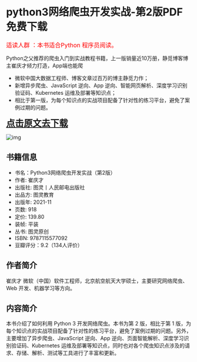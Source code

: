 # python3网络爬虫开发实战-第2版PDF免费下载

<font color='red' size=3>适读人群 ：本书适合Python 程序员阅读。</font>

Python之父推荐的爬虫入门到实战教程书籍，上一版销量近10万册，静觅博客博主崔庆才倾力打造，App端也能爬

- 微软中国大数据工程师、博客文章过百万的博主静觅力作；
- 新增异步爬虫、JavaScript 逆向、App 逆向、智能网页解析、深度学习识别验证码、Kubernetes 运维及部署等知识点；
- 相比于第一版，为每个知识点的实战项目配备了针对性的练习平台，避免了案例过期的问题。

<font color='blue' size=5><b><a href="https://book.cgfw.top/book/c9138bfe74d8444993894e7d379688c4">点击原文去下载</a></b></font>



![img](https://gitee.com/jidaxia/PictureBed/raw/master/977bc26d9db7e593a0791689617c0b908eb8d408c39678a840732f8ac48a7bea.jpg)

## 书籍信息

- 书名：Python3网络爬虫开发实战（第2版）
- 作者: 崔庆才
- 出版社: 图灵丨人民邮电出版社
- 出品方: 图灵教育
- 出版年: 2021-11
- 页数: 918
- 定价: 139.80
- 装帧: 平装
- 丛书: 图灵原创
- ISBN: 9787115577092
- 豆瓣评分：9.2（134人评价）


## 作者简介

崔庆才
微软（中国）软件工程师，北京航空航天大学硕士，主要研究网络爬虫、Web 开发、机器学习等方向。

## 内容简介

本书介绍了如何利用 Python 3 开发网络爬虫。本书为第 2 版，相比于第 1 版，为每个知识点的实战项目配备了针对性的练习平台，避免了案例过期的问题。另外，主要增加了异步爬虫、JavaScript 逆向、App 逆向、页面智能解析、深度学习识别验证码、Kubernetes 运维及部署等知识点，同时也对各个爬虫知识点涉及的请求、存储、解析、测试等工具进行了丰富和更新。
